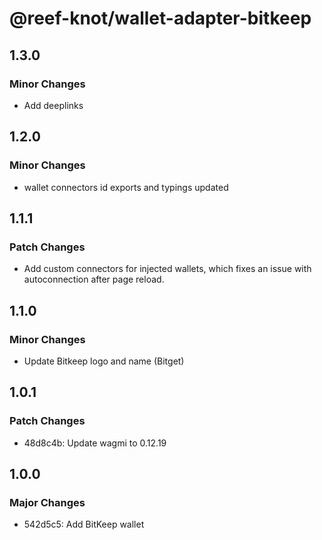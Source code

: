 # @reef-knot/wallet-adapter-bitkeep

## 1.3.0

### Minor Changes

- Add deeplinks

## 1.2.0

### Minor Changes

- wallet connectors id exports and typings updated

## 1.1.1

### Patch Changes

- Add custom connectors for injected wallets, which fixes an issue with autoconnection after page reload.

## 1.1.0

### Minor Changes

- Update Bitkeep logo and name (Bitget)

## 1.0.1

### Patch Changes

- 48d8c4b: Update wagmi to 0.12.19

## 1.0.0

### Major Changes

- 542d5c5: Add BitKeep wallet
